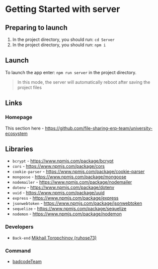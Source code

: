 # Getting Started with server

## Preparing to launch

1. In the project directory, you should run: `cd Server`
2. In the project directory, you should run: `npm i`

## Launch

To launch the app enter: `npm run server` in the project directory.

> In this mode, the server will automatically reboot after saving the project files

## Links

### Homepage

This section here - <https://github.com/file-sharing-erp-team/university-ecosystem>

## Libraries

- `bcrypt` - <https://www.npmjs.com/package/bcrypt>
- `cors` - <https://www.npmjs.com/package/cors>
- `cookie-parser` - <https://www.npmjs.com/package/cookie-parser>
- `mongoose` - <https://www.npmjs.com/package/mongoose>
- `nodemailer` - <https://www.npmjs.com/package/nodemailer>
- `dotenv` - <https://www.npmjs.com/package/dotenv>
- `uuid` - <https://www.npmjs.com/package/uuid>
- `express` - <https://www.npmjs.com/package/express>
- `jsonwebtoken` - <https://www.npmjs.com/package/jsonwebtoken>
- `sequelize` - <https://www.npmjs.com/package/sequelize>
- `nodemon` - <https://www.npmjs.com/package/nodemon>

### Developers

- `Back-end` [Mikhail Toropchinov (ruhose73)](https://github.com/ruhose73)

### Command

- [badcodeTeam](https://github.com/badcodeTeam/)